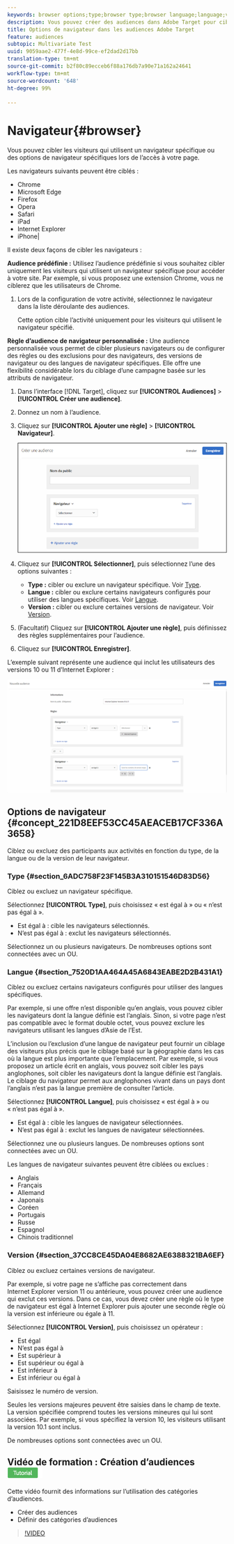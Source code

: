 ```yaml
---
keywords: browser options;type;browser type;browser language;language;version;browser version
description: Vous pouvez créer des audiences dans Adobe Target pour cibler les visiteurs qui utilisent un navigateur spécifique ou des options de navigateur spécifiques lors de l’accès à votre page.
title: Options de navigateur dans les audiences Adobe Target
feature: audiences
subtopic: Multivariate Test
uuid: 9059aae2-477f-4e8d-99ce-ef2dad2d17bb
translation-type: tm+mt
source-git-commit: b2f80c89ecceb6f88a176db7a90e71a162a24641
workflow-type: tm+mt
source-wordcount: '648'
ht-degree: 99%

---
```



# Navigateur{#browser}

Vous pouvez cibler les visiteurs qui utilisent un navigateur spécifique ou des options de navigateur spécifiques lors de l’accès à votre page.

Les navigateurs suivants peuvent être ciblés :

* Chrome
* Microsoft Edge
* Firefox
* Opera
* Safari
* iPad
* Internet Explorer
* iPhone|

Il existe deux façons de cibler les navigateurs :

**Audience prédéfinie :** Utilisez l’audience prédéfinie si vous souhaitez cibler uniquement les visiteurs qui utilisent un navigateur spécifique pour accéder à votre site. Par exemple, si vous proposez une extension Chrome, vous ne ciblerez que les utilisateurs de Chrome.

1. Lors de la configuration de votre activité, sélectionnez le navigateur dans la liste déroulante des audiences.

   Cette option cible l’activité uniquement pour les visiteurs qui utilisent le navigateur spécifié.

**Règle d’audience de navigateur personnalisée :** Une audience personnalisée vous permet de cibler plusieurs navigateurs ou de configurer des règles ou des exclusions pour des navigateurs, des versions de navigateur ou des langues de navigateur spécifiques. Elle offre une flexibilité considérable lors du ciblage d’une campagne basée sur les attributs de navigateur.

1. Dans l’interface [!DNL Target], cliquez sur **[!UICONTROL Audiences]** > **[!UICONTROL Créer une audience]**.
1. Donnez un nom à l’audience.
1. Cliquez sur **[!UICONTROL Ajouter une règle]** > **[!UICONTROL Navigateur]**.

   ![Règles > Navigateur](assets/target_browser.png)

1. Cliquez sur **[!UICONTROL Sélectionner]**, puis sélectionnez l’une des options suivantes :

   * **Type :** cibler ou exclure un navigateur spécifique. Voir [Type](../../../c-target/c-audiences/c-target-rules/browser.md#section_6ADC758F23F145B3A310151546D83D56).
   * **Langue :** cibler ou exclure certains navigateurs configurés pour utiliser des langues spécifiques. Voir [Langue](../../../c-target/c-audiences/c-target-rules/browser.md#section_7520D1AA464A45A6843EABE2D2B431A1).
   * **Version :** cibler ou exclure certaines versions de navigateur. Voir [Version](../../../c-target/c-audiences/c-target-rules/browser.md#section_37CC8CE45DA04E8682AE6388321BA6EF).

1. (Facultatif) Cliquez sur **[!UICONTROL Ajouter une règle]**, puis définissez des règles supplémentaires pour l’audience.
1. Cliquez sur **[!UICONTROL Enregistrer]**.

L’exemple suivant représente une audience qui inclut les utilisateurs des versions 10 ou 11 d’Internet Explorer :

![Target IE 10 et 11](/help/c-target/c-audiences/c-target-rules/assets/target_ie-10-11.png)

## Options de navigateur {#concept_221D8EEF53CC45AEACEB17CF336A3658}

Ciblez ou excluez des participants aux activités en fonction du type, de la langue ou de la version de leur navigateur.

### Type {#section_6ADC758F23F145B3A310151546D83D56}

Ciblez ou excluez un navigateur spécifique.

Sélectionnez **[!UICONTROL Type]**, puis choisissez « est égal à » ou « n’est pas égal à ».

* Est égal à : cible les navigateurs sélectionnés.
* N’est pas égal à : exclut les navigateurs sélectionnés.

Sélectionnez un ou plusieurs navigateurs. De nombreuses options sont connectées avec un OU.

### Langue {#section_7520D1AA464A45A6843EABE2D2B431A1}

Ciblez ou excluez certains navigateurs configurés pour utiliser des langues spécifiques.

Par exemple, si une offre n’est disponible qu’en anglais, vous pouvez cibler les navigateurs dont la langue définie est l’anglais. Sinon, si votre page n’est pas compatible avec le format double octet, vous pouvez exclure les navigateurs utilisant les langues d’Asie de l’Est.

L’inclusion ou l’exclusion d’une langue de navigateur peut fournir un ciblage des visiteurs plus précis que le ciblage basé sur la géographie dans les cas où la langue est plus importante que l’emplacement. Par exemple, si vous proposez un article écrit en anglais, vous pouvez soit cibler les pays anglophones, soit cibler les navigateurs dont la langue définie est l’anglais. Le ciblage du navigateur permet aux anglophones vivant dans un pays dont l’anglais n’est pas la langue première de consulter l’article.

Sélectionnez **[!UICONTROL Langue]**, puis choisissez « est égal à » ou « n’est pas égal à ».

* Est égal à : cible les langues de navigateur sélectionnées.
* N’est pas égal à : exclut les langues de navigateur sélectionnées.

Sélectionnez une ou plusieurs langues. De nombreuses options sont connectées avec un OU.

Les langues de navigateur suivantes peuvent être ciblées ou exclues :

* Anglais
* Français
* Allemand
* Japonais
* Coréen
* Portugais
* Russe
* Espagnol
* Chinois traditionnel

### Version {#section_37CC8CE45DA04E8682AE6388321BA6EF}

Ciblez ou excluez certaines versions de navigateur.

Par exemple, si votre page ne s’affiche pas correctement dans Internet Explorer version 11 ou antérieure, vous pouvez créer une audience qui exclut ces versions. Dans ce cas, vous devez créer une règle où le type de navigateur est égal à Internet Explorer puis ajouter une seconde règle où la version est inférieure ou égale à 11.

Sélectionnez **[!UICONTROL Version]**, puis choisissez un opérateur :

* Est égal
* N’est pas égal à
* Est supérieur à
* Est supérieur ou égal à
* Est inférieur à
* Est inférieur ou égal à

Saisissez le numéro de version.

Seules les versions majeures peuvent être saisies dans le champ de texte. La version spécifiée comprend toutes les versions mineures qui lui sont associées. Par exemple, si vous spécifiez la version 10, les visiteurs utilisant la version 10.1 sont inclus.

De nombreuses options sont connectées avec un OU.

## Vidéo de formation : Création d’audiences ![Badge de didacticiel](/help/assets/tutorial.png)

Cette vidéo fournit des informations sur l’utilisation des catégories d’audiences.

* Créer des audiences
* Définir des catégories d’audiences

>[!VIDEO](https://video.tv.adobe.com/v/17392)
